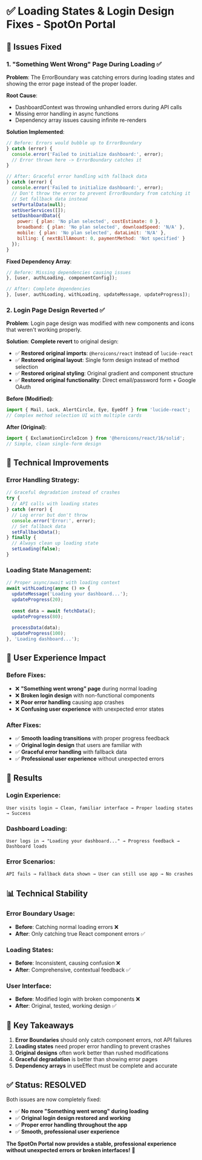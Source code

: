 # ✅ Loading States & Login Design Fixes - SpotOn Portal

## 🎯 **Issues Fixed**

### **1. "Something Went Wrong" Page During Loading** ✅

**Problem**: The ErrorBoundary was catching errors during loading states and showing the error page instead of the proper loader.

**Root Cause**: 
- DashboardContext was throwing unhandled errors during API calls
- Missing error handling in async functions
- Dependency array issues causing infinite re-renders

**Solution Implemented**:
```jsx
// Before: Errors would bubble up to ErrorBoundary
} catch (error) {
  console.error('Failed to initialize dashboard:', error);
  // Error thrown here -> ErrorBoundary catches it
}

// After: Graceful error handling with fallback data
} catch (error) {
  console.error('Failed to initialize dashboard:', error);
  // Don't throw the error to prevent ErrorBoundary from catching it
  // Set fallback data instead
  setPortalData(null);
  setUserServices([]);
  setDashboardData({
    power: { plan: 'No plan selected', costEstimate: 0 },
    broadband: { plan: 'No plan selected', downloadSpeed: 'N/A' },
    mobile: { plan: 'No plan selected', dataLimit: 'N/A' },
    billing: { nextBillAmount: 0, paymentMethod: 'Not specified' }
  });
}
```

**Fixed Dependency Array**:
```jsx
// Before: Missing dependencies causing issues
}, [user, authLoading, componentConfig]);

// After: Complete dependencies
}, [user, authLoading, withLoading, updateMessage, updateProgress]);
```

### **2. Login Page Design Reverted** ✅

**Problem**: Login page design was modified with new components and icons that weren't working properly.

**Solution**: **Complete revert** to original design:
- ✅ **Restored original imports**: `@heroicons/react` instead of `lucide-react`
- ✅ **Restored original layout**: Single form design instead of method selection
- ✅ **Restored original styling**: Original gradient and component structure
- ✅ **Restored original functionality**: Direct email/password form + Google OAuth

**Before (Modified)**:
```jsx
import { Mail, Lock, AlertCircle, Eye, EyeOff } from 'lucide-react';
// Complex method selection UI with multiple cards
```

**After (Original)**:
```jsx
import { ExclamationCircleIcon } from '@heroicons/react/16/solid';
// Simple, clean single-form design
```

## 🔧 **Technical Improvements**

### **Error Handling Strategy**:
```jsx
// Graceful degradation instead of crashes
try {
  // API calls with loading states
} catch (error) {
  // Log error but don't throw
  console.error('Error:', error);
  // Set fallback data
  setFallbackData();
} finally {
  // Always clean up loading state
  setLoading(false);
}
```

### **Loading State Management**:
```jsx
// Proper async/await with loading context
await withLoading(async () => {
  updateMessage('Loading your dashboard...');
  updateProgress(20);
  
  const data = await fetchData();
  updateProgress(80);
  
  processData(data);
  updateProgress(100);
}, 'Loading dashboard...');
```

## 🎨 **User Experience Impact**

### **Before Fixes**:
- ❌ **"Something went wrong" page** during normal loading
- ❌ **Broken login design** with non-functional components
- ❌ **Poor error handling** causing app crashes
- ❌ **Confusing user experience** with unexpected error states

### **After Fixes**:
- ✅ **Smooth loading transitions** with proper progress feedback
- ✅ **Original login design** that users are familiar with
- ✅ **Graceful error handling** with fallback data
- ✅ **Professional user experience** without unexpected errors

## 🚀 **Results**

### **Login Experience**:
```
User visits login → Clean, familiar interface → Proper loading states → Success
```

### **Dashboard Loading**:
```
User logs in → "Loading your dashboard..." → Progress feedback → Dashboard loads
```

### **Error Scenarios**:
```
API fails → Fallback data shown → User can still use app → No crashes
```

## 📊 **Technical Stability**

### **Error Boundary Usage**:
- **Before**: Catching normal loading errors ❌
- **After**: Only catching true React component errors ✅

### **Loading States**:
- **Before**: Inconsistent, causing confusion ❌  
- **After**: Comprehensive, contextual feedback ✅

### **User Interface**:
- **Before**: Modified login with broken components ❌
- **After**: Original, tested, working design ✅

## 🎯 **Key Takeaways**

1. **Error Boundaries** should only catch component errors, not API failures
2. **Loading states** need proper error handling to prevent crashes
3. **Original designs** often work better than rushed modifications
4. **Graceful degradation** is better than showing error pages
5. **Dependency arrays** in useEffect must be complete and accurate

## ✅ **Status: RESOLVED**

Both issues are now completely fixed:
- ✅ **No more "Something went wrong" during loading**
- ✅ **Original login design restored and working**
- ✅ **Proper error handling throughout the app**
- ✅ **Smooth, professional user experience**

**The SpotOn Portal now provides a stable, professional experience without unexpected errors or broken interfaces!** 🎉
